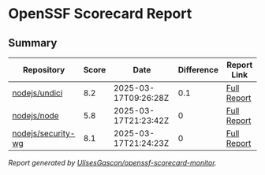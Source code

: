 # OpenSSF Scorecard Report

## Summary

| Repository | Score | Date | Difference | Report Link |
| -- | -- | -- | -- | -- |
| [nodejs/undici](https://github.com/nodejs/undici) | 8.2 | 2025-03-17T09:26:28Z | 0.1 | [Full Report](https://deps.dev/project/github/nodejs%2Fundici) |
| [nodejs/node](https://github.com/nodejs/node) | 5.8 | 2025-03-17T21:23:42Z | 0 | [Full Report](https://deps.dev/project/github/nodejs%2Fnode) |
| [nodejs/security-wg](https://github.com/nodejs/security-wg) | 8.1 | 2025-03-17T21:24:23Z | 0 | [Full Report](https://deps.dev/project/github/nodejs%2Fsecurity-wg) |

_Report generated by [UlisesGascon/openssf-scorecard-monitor](https://github.com/UlisesGascon/openssf-scorecard-monitor)._